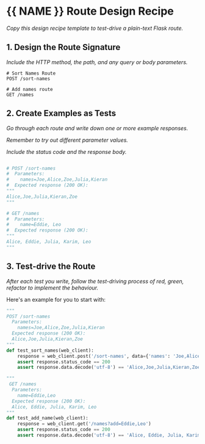 # {{ NAME }} Route Design Recipe

_Copy this design recipe template to test-drive a plain-text Flask route._

## 1. Design the Route Signature

_Include the HTTP method, the path, and any query or body parameters._

```
# Sort Names Route
POST /sort-names

# Add names route
GET /names

```

## 2. Create Examples as Tests

_Go through each route and write down one or more example responses._

_Remember to try out different parameter values._

_Include the status code and the response body._

```python

# POST /sort-names
#  Parameters:
#    names=Joe,Alice,Zoe,Julia,Kieran
#  Expected response (200 OK):
"""
Alice,Joe,Julia,Kieran,Zoe
"""

# GET /names
#  Parameters:
#    name=Eddie, Leo
#  Expected response (200 OK):
"""
Alice, Eddie, Julia, Karim, Leo
"""
```

## 3. Test-drive the Route

_After each test you write, follow the test-driving process of red, green, refactor to implement the behaviour._

Here's an example for you to start with:

```python
"""
POST /sort-names
  Parameters:
    names=Joe,Alice,Zoe,Julia,Kieran
  Expected response (200 OK):
  Alice,Joe,Julia,Kieran,Zoe
"""
def test_sort_names(web_client):
    response = web_client.post('/sort-names', data={'names': 'Joe,Alice,Zoe,Julia,Kieran'})
    assert response.status_code == 200
    assert response.data.decode('utf-8') == 'Alice,Joe,Julia,Kieran,Zoe'

"""
 GET /names
  Parameters:
    name=Eddie,Leo
  Expected response (200 OK):
  Alice, Eddie, Julia, Karim, Leo
"""
def test_add_name(web_client):
    response = web_client.get('/names?add=Eddie,Leo')
    assert response.status_code == 200
    assert response.data.decode('utf-8') == 'Alice, Eddie, Julia, Karim, Leo'
```
